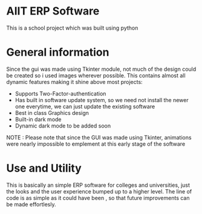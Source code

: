 # AIIT ERP Software
This is a school project which was built using python 
# General information
Since the gui was made using Tkinter module, not much of the design could be created
so i used images wherever possible.
This contains almost all dynamic features making it shine above most projects:
* Supports Two-Factor-authentication
* Has built in software update system, so we need not install the newer one everytime, we can just update the existing software
* Best in class Graphics design
* Built-in dark mode
* Dynamic dark mode to be added soon 

NOTE : Please note that since the GUI was made using Tkinter, animations were nearly impossible to emplement at this early stage of the software
# Use and Utility
This is basically an simple ERP software for colleges and universities, 
just the looks and the user experience bumped up to a higher level.
The line of code is as simple as it could have been , so that future improvements can be made effortlesly.
# 
